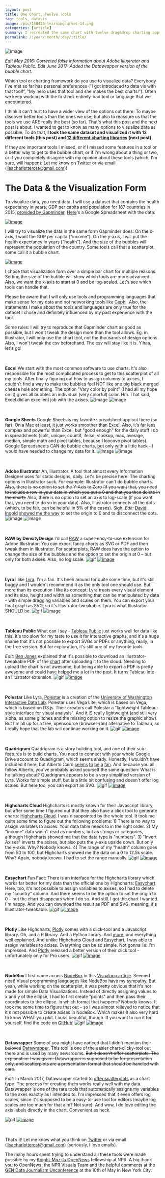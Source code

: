 ```yaml
---
layout: post
title: One Chart, Twelve Tools
tag: tools, datavis
image: /pic/160426-learningcurves-14.png
categories: [article]
summary: I recreated the same chart with twelve drag&drop charting apps, like Excel, Tableau, Plotly, RAW and Adobe Illustrator.
permalink: /:year/:month/:day/:title/
---
```

![image](/pic/160426-learningcurves-14.png)

*Edit May 2016: Corrected false information about Adobe Illustrator and Tableau Public.*
*Edit June 2017: Added the Datawrapper version of the bubble chart.*


Which tool or charting framework do you use to visualize data? Everybody I've met so far has personal preferences ("I got introduced to data vis with that tool!", "My hero uses that tool and she makes the best charts!"). Often we keep working with the first not-entirely-bad tool or language that we encountered.

I think it can't hurt to have a wider view of the options out there: To maybe discover better tools than the ones we use; but also to reassure us that the tools we use ARE really the best (so far). That's what this post and the next post is about. I wanted to get to know as many options to visualize data as possible. To do that, **I took the same dataset and visualized it with 12 different tools (this post) and [12 different charting libraries](http://lisacharlotterost.github.io/2016/05/17/one-chart-code/) (next post).**

If they are important tools I missed, or if I missed some features in a tool or a better way to get to the bubble chart, or if I'm wrong about a thing or two, or if you completely disagree with my opinion about these tools (which, I'm sure, will happen): Let me know on [Twitter](https://twitter.com/lisacrost) or via email (lisacharlotterost@gmail.com)!


# The Data & the Visualization Form

To visualize data, you need data. I will use a dataset that contains the health expectancy in years, GDP per capita and population for 187 countries in 2015, [provided by Gapminder](http://www.gapminder.org/data/).  [Here](https://docs.google.com/spreadsheets/d/1qmOCE6RBQc2hy-vW8Kefp--LcWpgwCysmgIgARy0gDk/edit?usp=sharing)'s a Google Spreadsheet with the data:

[![image](/pic/160426_data.png)](https://docs.google.com/spreadsheets/d/1qmOCE6RBQc2hy-vW8Kefp--LcWpgwCysmgIgARy0gDk/edit?usp=sharing)

I will try to visualize the data in the same form Gapminder does: On the x-axis, I want the GDP per capita ("income"). On the y-axis, I will put the health expectancy in years ("health"). And the size of the bubbles will represent the population of the country. Some tools call that a scatterplot, some call it a bubble chart.

[![image](/pic/160425_gapminder.png)](http://www.gapminder.org/tools/bubbles#_)

I chose that visualization form over a simple bar chart for multiple reasons: Setting the size of the bubble will show which tools are more advanced. Also, we want the x-axis to start at 0 and be log-scaled. Let's see which tools can handle that.

Please be aware that I will only use tools and programming languages that make sense for my data and not networking tools like [Gephi](https://gephi.org/). Also, the statements I make about the tools and languages are only true for the dataset I chose and definitely influenced by my past experience with the tool.

Some rules: I will try to reproduce that Gapminder chart as good as possible, but I won't tweak the design more than the tool allows. Eg. in Illustrator, I will only use the chart tool, not the thousands of design options. Also, I won't tweak the csv beforehand. The csv will stay like it is. Yihaa, let's go!



<br><br>
**Excel**
We start with the most common software to use charts. It's also responsible for the most complicated process to get to this scatterplot of all my tools. After finally figuring out how to assign columns to axises, I couldn't find a way to make the bubbles feel NOT like one big black merged cheese hole something. The option "Vary color by point" (I had all my hope on it) gives all bubbles an individual (very colorful) color. Hm. That said, Excel did an excellent job with the axises.
![image](/pic/160426-excel.gif)
![image](/pic/160426-excel.png)


<br><br>
**Google Sheets**
Google Sheets is my favorite spreadsheet app out there (so far). On a Mac at least, it just works smoother than Excel. Also, it's far less complex and powerful than Excel, but "good enough" for the daily stuff I do in spreadsheets (split, unique, countif, ifelse, vlookup, max, average, median, simple math and pivot tables, because I loooove pivot tables). Google Spreadsheets CAN do bubble charts, but only with a little hack - I would have needed to change my data for it.
![image](/pic/160426-google.gif)
![image](/pic/160426-google.png)


<br><br>
**Adobe Illustrator**
Ah, Illustrator. A tool that almost every Information Designer uses for static designs, daily. Let's be precise here: The charting options in Illustrator suck. For example: Illustrator can't do bubble charts. ~~Also, there is no option to set the Y-Axis to Zero (if you want that, you need to include a row in your data in which you put a 0 and that you then delete in the chart).~~ Also, there is no option to set an axis to log-scale (if you want that, you need to do so in your data). Also, Illustrator connects all the dots (which, to be fair, can be helpful in 5% of the cases). Sigh.
*Edit:* [David Ingold](https://twitter.com/DavidIngold) [showed me the way](https://twitter.com/DavidIngold/status/732668904523354112) to set the origin to 0 and to disconnect the dots.
![image](/pic/160426-illustrator.gif)
![image](/pic/160426_illustrator.png)

<br><br>
**RAW by DensityDesign**
I'd call [RAW](http://app.raw.densitydesign.org/) a super-easy-to-use extension for Adobe Illustrator: You can export fancy charts as SVG or PDF and then tweak them in Illustrator. For scatterplots, RAW does have the option to change the size of the bubbles and the option to set the origin at 0 – but only for both axises. Also, no log scale.
![gif](/pic/160426-raw.gif)
[![image](/pic/160426_raw.png)](http://app.raw.densitydesign.org/)

<br><br>
**Lyra**
I like [Lyra](http://idl.cs.washington.edu/projects/lyra/). I'm a fan. It's been around for quite some time, but it's still buggy and I wouldn't recommend it as the only tool one should use. But more than its execution I like its concept: Lyra treats every visual element and its size, height and width as something that can be manipulated by data - with simple dragging variables and scales on them. You can export your final graph as SVG, so it's Illustrator-tweakable. Lyra is what Illustrator SHOULD be.
![gif](/pic/160426_lyra.gif)
[![image](/pic/160426_lyra.png)](http://idl.cs.washington.edu/projects/lyra/)

<br><br>
**Tableau Public**
What can I say - [Tableau Public](https://public.tableau.com/s/) just works well for data like this. It's too slow for my taste to use it for interactive graphs, and it's a huge shame that it's not possible to export SVGs or PDFs or anything, really, in the free version. But for exploration, it's still one of my favorite tools.

*Edit:* [Ben Jones](https://twitter.com/DataRemixed) explained that it's possible to download an Illustrator-tweakable PDF of the [chart](https://public.tableau.com/profile/digitalteam#!/vizhome/GapminderData/Dashboard1) after uploading it to the cloud. Needing to upload the chart is not awesome, but being able to export a PDF is pretty awesome and could have helped me a lot in the past. It turns Tableau into an Illustrator extension.
![gif](/pic/16046_tableau2.gif)
[![image](/pic/160426_tableau.png)](https://public.tableau.com/s/)

<br><br>
**Polestar**
Like Lyra, [Polestar](http://vega.github.io/polestar/) is a creation of the [University of Washington Interactive Data Lab](http://idl.cs.washington.edu/). Polestar uses Vega Lite, which is based on Vega, which is based on D3.js. Their creators call Polestar a "lightweight Tableau-style interface for visual analysis". And it IS really lightweight (and still very alpha, as some glitches and the missing option to resize the graphic show). But I'm all up for a free, opensource (browser-ran) alternative to Tableau, so I really hope that the lab will continue working on it.
![gif](/pic/160426_polestar.gif)
[![image](/pic/160426_polestar.png)](http://vega.github.io/polestar/)

<br><br>
**Quadrigram**
Quadrigram is a story building tool, and one of their sub-features is to build charts. You need to connect with your whole Google Drive account to Quadrigram, which seems shady. Honestly, I wouldn't have included it here, but Alberto Cairo  [seems](https://twitter.com/albertocairo/status/618059839063764992) [to](https://twitter.com/albertocairo/status/618058200571490304) [be](https://twitter.com/albertocairo/status/697828721324138496) [a](https://twitter.com/albertocairo/status/715910654020947969) [fan](https://twitter.com/albertocairo/status/641235639082590208). And because you all follow Alberto, you've probably asked yourself the same question: What is he talking about? Quadrigram appears to be a very simplified version of Lyra. Works for simple stuff, but is a little bit confusing and doesn't offer log scales. But here too, you can export an SVG.
![gif](/pic/160426_quadrigram.gif)
[![image](/pic/160426_quadrigram.png)](http://www.quadrigram.com/)

<br><br>
**Highcharts Cloud**
Highcharts is mostly known for their Javascript library, but after some time I figured out that they also have a click tool to generate charts: [Highcharts Cloud](https://cloud.highcharts.com/). I was disappointed by the whole tool. It took me quite some time to figure out the following problems: 1) There is no way to assign variables to axises. Your data table needs to in the right order. 2) My "income" data wasn't read as numbers, but as strings or categories, although Highcharts showed me that the data type is "numbers". 3) "Invert Axises" inverts the axises, but also puts the y-axis upside down. But only the y-axis. Why? Nobody knows. 4) The range of my "health" column goes from 50 to 100, but Highcharts showed me the data on a 0 to 12.5k scale. Why? Again, nobody knows. I had to set the range manually.
![gif](/pic/160426-highcharttool.gif)
[![image](/pic/160426-highcharttool.png)](https://cloud.highcharts.com/)

<br><br>
**Easychart**
Fun Fact: There is an interface for the Highcharts library which works far better for my data than the official one by Highcharts: [Easychart](http://www.easychart.org/). Here, too, it's not possible to assign variables to axises, so I had to delete my "country" column. And there seems to be the option to set the origin to 0 – but the chart disappears when I do so. And still. I got the chart I wanted. I'm happy. And you can download the result as PDF and SVG, meaning, it's Illustrator-tweakable.
![gif](/pic/160426-easychart.gif)
[![image](/pic/160426-easychart.png)](http://www.easychart.org/)

<br><br>
**Plotly** Like Highcharts, [Plotly](https://plot.ly/) comes with a click-tool and a Javascript library. Oh, and a R library. And a Python library. And [more](https://plot.ly/python/bubble-charts/), and everything well explained. And unlike Highcharts Cloud and Easychart, I was able to assign variables to axises. Everything can be so simple. Not gonna lie: I'm impressed. And [Plotly](http://plotcon.plot.ly/plotly2/) released a better version of their click tool - unfortunately only for Pro users.
![gif](/pic/160426-plotly.gif)
[![image](/pic/160426-plotly.png)](https://plot.ly/)

<br><br>
**NodeBox**
I first came across [NodeBox](https://www.nodebox.net/) in this [Visualoop article](http://visualoop.com/blog/91841/making-of-weather-portraits-by-nicholas-rougeux). Seemed neat! Visual programming languages like NodeBox have my sympathy. But yeah, while working on the scatterplot, it was pretty obvious that it's not made for simple Data Visualizations. Instead of directly assigning values to x and y of the ellipse, I had to first create "points" and then pass their coordinates to the ellipse. In which format that happens? Nobody knows. It took me some time to figure that out – so I was almost relieved to notice that it's not possible to create axises in NodeBox. Which makes it also very hard to know WHAT you plot. Looks beautiful, though. If you want to run it for yourself, find the code on [GitHub](https://github.com/OpenNewsLabs/onechart-twelvechartinglibraries/tree/master/Nodebox)!
![gif](/pic/160426_nodebox.gif)
[![image](/pic/160426_nodebox.png)](https://www.nodebox.net/)

<br><br>
**Datawrapper**
~~Some of you might have noticed that I didn't mention their  beloved~~ [Datawrapper](https://datawrapper.de/). This tool is one of the easier chart-clicky-tool out there and is used by many newsrooms. ~~But it doesn't offer scatterplots. The explanation I was given: Datawrapper is supposed to be for presentation only, and scatterplots are a presentation format that should be handled with care.~~

*Edit:* In March 2017, Datawrapper started to [offer scatterplots](https://blog.datawrapper.de/introducing-scatter-plot-66b8d8a99abc) as a chart type. The process for creating them works really well with my data. Datawrapper is one of the rare tools that automatically assigns my variables to the axes exactly as I intended to. I'm impressed that it even offers log scales, since it's supposed to be a easy-to-use tool for editors (maybe log scales are too much for that aim? Not sure). And wow, I do love editing the axis labels directly in the chart. Convenient as heck.

![gif](/pic/160426-datawrapper.gif)
[![image](/pic/160426-datawrapper.png)](https://www.datawrapper.de)


<br><br>
That’s it! Let me know what you think on [Twitter](https://twitter.com/lisacrost) or via email (lisacharlotterost@gmail.com) (seriously, I love emails).

The many hours spent trying to understand all these tools were made possible by my [Knight-Mozilla OpenNews](https://opennews.org/) fellowship at NPR. A big thank you to OpenNews, the NPR Visuals Team and the helpful comments at the [GEN Data Journalism Unconference](http://www.globaleditorsnetwork.org/programmes/data-journalism-awards/ddjunconf/) at the 10th of May in New York City.
